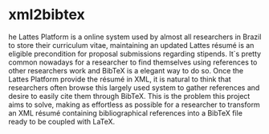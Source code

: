 # xml2bibtex
he Lattes Platform is a online system used by almost all researchers in Brazil to store their curriculum vitae, maintaining an updated Lattes résumé is an eligible precondition for proposal submissions regarding stipends.  It`s pretty common nowadays for a researcher to find themselves using references to other researchers work and BibTeX  is a elegant way to do so. Once the Lattes Platform provide the résumé in XML, it is natural to think that researchers often  browse this largely used system to gather references and desire to easily cite them through BibTeX.  This is the problem this project aims to solve, making as effortless as possible for a researcher to transform an XML résumé containing bibliographical references into a BibTeX file ready to be coupled with LaTeX. 
